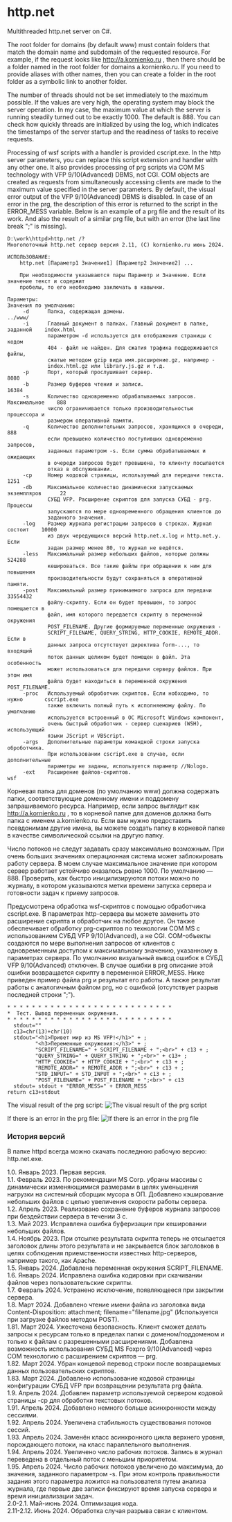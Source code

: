 # http.net
Multithreaded http.net server on C#.  

The root folder for domains (by default www) must contain folders that match the domain name and subdomain of the requested resource. For example, if the request looks like http://a.kornienko.ru , then there should be a folder named in the root folder for domains a.kornienko.ru. If you need to provide aliases with other names, then you can create a folder in the root folder as a symbolic link to another folder.  

The number of threads should not be set immediately to the maximum possible. If the values are very high, the operating system may block the server operation. In my case, the maximum value at which the server is running steadily turned out to be exactly 1000. The default is 888. You can check how quickly threads are initialized by using the log, which indicates the timestamps of the server startup and the readiness of tasks to receive requests.  

Processing of wsf scripts with a handler is provided cscript.exe. In the http server parameters, you can replace this script extension and handler with any other one. It also provides processing of prg scripts via COM MS technology with VFP 9/10(Advanced) DBMS, not CGI. COM objects are created as requests from simultaneously accessing clients are made to the maximum value specified in the server parameters. By default, the visual error output of the VFP 9/10(Advanced) DBMS is disabled. In case of an error in the prg, the description of this error is returned to the script in the ERROR_MESS variable. Below is an example of a prg file and the result of its work. And also the result of a similar prg file, but with an error (the last line break ";" is missing).
```
D:\work\httpd>http.net /?
Многопоточный http.net сервер версия 2.11, (C) kornienko.ru июнь 2024.

ИСПОЛЬЗОВАНИЕ:
    http.net [Параметр1 Значение1] [Параметр2 Значение2] ...

    При необходимости указываются пары Параметр и Значение. Если значение текст и содержит
    пробелы, то его необходимо заключать в кавычки.

Параметры:                                                          Значения по умолчанию:
     -d      Папка, содержащая домены.                                        ../www/
     -i      Главный документ в папках. Главный документ в папке, заданной    index.html
             параметром -d используется для отображения страницы с кодом
             404 - файл не найден. Для сжатия трафика поддерживаются файлы,
             сжатые методом gzip вида имя.расширение.gz, например -
             index.html.gz или library.js.gz и т.д.
     -p      Порт, который прослушивает сервер.                               8080
     -b      Размер буферов чтения и записи.                                  16384
     -s      Количество одновременно обрабатываемых запросов. Максимальное    888
             число ограничивается только производительностью процессора и
             размером оперативной памяти.
     -q      Количество дополнительных запросов, хранящихся в очереди,        888
             если превышено количество поступивших одновременно запросов,
             заданных параметром -s. Если сумма обрабатываемых и ожидающих
             в очереди запросов будет превышена, то клиенту посылается
             отказ в обслуживании.
     -cp     Номер кодовой страницы, используемый для передачи текста.        1251
     -db     Максимальное количество динамически запускаемых экземпляров      22
             СУБД VFP. Расширение скриптов для запуска СУБД - prg. Процессы
             запускаются по мере одновременного обращения клиентов до
             заданного значения.
     -log    Размер журнала регистрации запросов в строках. Журнал состоит    10000
             из двух чередующихся версий http.net.x.log и http.net.y. Если
             задан размер менее 80, то журнал не ведётся.
     -less   Максимальный размер небольших файлов, которые должны             524288
             кешироваться. Все такие файлы при обращении к ним для повышения
             производительности будут сохраняться в оперативной памяти.
     -post   Максимальный размер принимаемого запроса для передачи            33554432
             файлу-скрипту. Если он будет превышен, то запрос помещается в
             файл, имя которого передается скрипту в переменной окружения
             POST_FILENAME. Другие формируемые переменные окружения -
             SCRIPT_FILENAME, QUERY_STRING, HTTP_COOKIE, REMOTE_ADDR. Если в
             данных запроса отсутствует директива form-..., то входящий
             поток данных целиком будет помещен в файл. Эта особенность
             может использоваться для передачи серверу файлов. При этом имя
             файла будет находиться в переменной окружения POST_FILENAME.
     -proc   Используемый оброботчик скриптов. Если нобходимо, то нужно       cscript.exe
             также включить полный путь к исполняемому файлу. По умолчанию
             используется встроенный в ОС Microsoft Windows компонент,
             очень быстрый обработчик - сервер сценариев (WSH), использующий
             языки JScript и VBScript.
     -args   Дополнительные параметры командной строки запуска оброботчика.
             При использовании cscript.exe в случае, если дополнительные
             параметры не заданы, используется параметр //Nologo.
     -ext    Расширение файлов-скриптов.                                      wsf
```
Корневая папка для доменов (по умолчанию www) должна содержать папки, соответствующие доменному имени и поддомену запрашиваемого ресурса. Например, если запрос выглядит как http://a.kornienko.ru , то в корневой папке для доменов должна быть папка с именем a.kornienko.ru. Если вам нужно предоставить псевдонимам другие имена, вы можете создать папку в корневой папке в качестве символической ссылки на другую папку.  

Число потоков не следут задавать сразу максимально возможным. При очень больших значениях операционная система может заблокировать работу сервера. В моем случае максимальное значение при котором сервер работает устойчиво оказалось ровно 1000. По умолчанию — 888. Проверить, как быстро иницилизируются потоки можно по журналу, в котором указываются метки времени запуска сервера и готовности задач к приему запросов.  

Предусмотрена обработка wsf-скриптов с помощью обработчика cscript.exe. В параметрах http-сервера вы можете заменить это расширение скрипта и обработчик на любое другое. Он также обеспечивает обработку prg-скриптов по технологии COM MS с использованием СУБД VFP 9/10(Advanced), а не CGI. COM-объекты создаются по мере выполнения запросов от клиентов с одновременным доступом к максимальному значению, указанному в параметрах сервера. По умолчанию визуальный вывод ошибок в СУБД VFP 9/10(Advanced) отключен. В случае ошибки в prg описание этой ошибки возвращается скрипту в переменной ERROR_MESS. Ниже приведен пример файла prg и результат его работы. А также результат работы с аналогичным файлом prg, но с ошибкой (отсутствует разрыв последней строки ";").
```
* * * * * * * * * * * * * * * * * * * * * * * * * * * 
*  Тест. Вывод переменных окружения.
* * * * * * * * * * * * * * * * * * * * * * * * * * * 
  stdout=""
  c13=chr(13)+chr(10)
  stdout="<h1>Привет мир из MS VFP!</h1>" + ;
         "<h3>Переменные окружения:</h3>" + ;
         "SCRIPT_FILENAME=" + SCRIPT_FILENAME + ";<br>" + c13 + ;
         "QUERY_STRING=" + QUERY_STRING + ";<br>" + c13+ ;
         "HTTP_COOKIE=" + HTTP_COOKIE + ";<br>" + c13 + ;
         "REMOTE_ADDR=" + REMOTE_ADDR + ";<br>" + c13 + ;
         "STD_INPUT=" + STD_INPUT + ";<br>" + c13 + ;
         "POST_FILENAME=" + POST_FILENAME + ";<br>" + c13
  stdout= stdout + "ERROR_MESS=" + ERROR_MESS
return c13+stdout
```
The visual result of the prg script:
![The visual result of the prg script](screenShots/2024-03-21.png)

If there is an error in the prg file:
![If there is an error in the prg file](screenShots/if-error-in-prg-file.png)
### История версий
В папке httpd всегда можно скачать последнюю рабочую версию: http.net.exe.  
  
1.0. Январь 2023. Первая версия.  
1.1. Февраль 2023. По рекомендации MS Corp. убраны массивы с динамически изменяющимися размерами в целях уменьшения нагрузки на системный сборщик мусора в ОП. Добавлено кэширование небольших файлов с целью увеличения скорости работы сервера.  
1.2. Апрель 2023. Реализовано сохранение буферов журнала запросов при бездействии сервера в течении 3 с.  
1.3. Май 2023. Исправлена ошибка буферизации при кешировании небольших файлов.  
1.4. Ноябрь 2023. При отсылке результата скрипта теперь не отсылается заголовок длины этого результата и не закрывается блок заголовков в целях соблюдения приемственности известных http-серверов, например такого, как Apache.  
1.5. Январь 2024. Добавлена переменная окружения SCRIPT_FILENAME.  
1.6. Январь 2024. Исправлена ошибка кодировки при скачивании файлов через пользовательские скрипты.  
1.7. Февраль 2024. Устранено исключение, появляющееся при закрытии сервера.  
1.8. Март 2024. Добавлено чтение имени файла из заголовка вида Content-Disposition: attachment; filename="filename.jpg" (Используется при загрузке файлов методом POST).  
1.81. Март 2024. Ужесточена безопасность. Клиент сможет делать запросы к ресурсам только в пределах папки с доменом/поддоменом и только к файлам с разрешенными расширениями. Добавлена возможность использования СУБД MS Foxpro 9/10(Advanced) через COM технологию с расширением скриптов — prg.  
1.82. Март 2024. Убран концевой перевод строки после возвращаемых данных пользовательских скриптов.  
1.83. Март 2024. Добавлено использование кодовой страницы конфигурации СУБД VFP при возвращении результата prg файла.  
1.9. Апрель 2024. Добавлен параметр используемой сервером кодовой страницы -cp для обработки текстовых потоков.  
1.91. Апрель 2024. Добавлено немного больше асинхронности между сессиями.  
1.92. Апрель 2024. Увеличена стабильность существования потоков сессий.  
1.93. Апрель 2024. Заменён класс асинхронного цикла верхнего уровня, порождающего потоки, на класс параллельного выполнения.  
1.94. Апрель 2024. Увеличено число рабочих потоков. Запмсь в журнал переведена в отдельный поток с меньшим приоритетом.   
1.95. Апрель 2024. Число рабочих потоков увеличено до максимума, до значения, заданного параметром -s. При этом контроль правильности задания этого параметра ложится на пользователя путем анализа журнала, где первые две записи фиксируют время запуска сервера и время инициализации задач.  
2.0-2.1. Май-июнь 2024. Оптимизация кода.  
2.11-2.12. Июнь 2024. Обработка случая разрыва связи с клиентом.  
